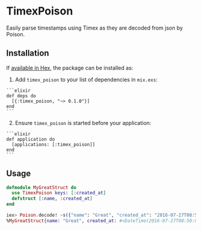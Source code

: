 # TimexPoison

Easily parse timestamps using Timex as they are decoded from json by Poison.

## Installation

If [available in Hex](https://hex.pm/docs/publish), the package can be installed as:

  1. Add `timex_poison` to your list of dependencies in `mix.exs`:

    ```elixir
    def deps do
      [{:timex_poison, "~> 0.1.0"}]
    end
    ```

  2. Ensure `timex_poison` is started before your application:

    ```elixir
    def application do
      [applications: [:timex_poison]]
    end
    ```

## Usage

```elixir
defmodule MyGreatStruct do
  use TimexPoison keys: [:created_at]
  defstruct [:name, :created_at]
end

iex> Poison.decode! ~s({"name": "Great", "created_at": "2016-07-27T08:50:08.681Z"}), as: %MyGreatStruct{}
%MyGreatStruct{name: "Great", created_at: #<DateTime(2016-07-27T08:50:08Z)>} 
```
